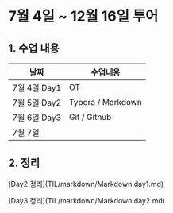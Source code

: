 # 7월 4일 ~ 12월 16일 투어



## 1. 수업 내용



| 날짜         | 수업내용          |
| ------------ | ----------------- |
| 7월 4일 Day1 | OT                |
| 7월 5일 Day2 | Typora / Markdown |
| 7월 6일 Day3 | Git / Github      |
| 7월 7일      |                   |



## 2. 정리

[Day2 정리](TIL/markdown/Markdown day1.md)

[Day3 정리](TIL/markdown/Markdown day2.md)

